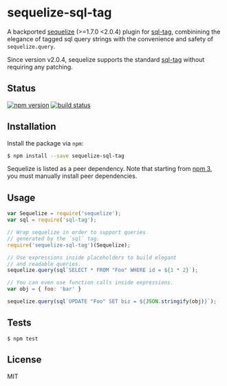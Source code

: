 # sequelize-sql-tag

A backported [sequelize](https://github.com/sequelize/sequelize) (>=1.7.0 <2.0.4) plugin for [sql-tag](https://www.npmjs.com/package/sql-tag), combinining the elegance of tagged sql query strings with the convenience and safety of `sequelize.query`.

Since version v2.0.4, sequelize supports the standard [sql-tag](https://www.npmjs.com/package/sql-tag) without requiring any patching.

## Status

[![npm version][npm-image]][npm-url]
[![build status][travis-image]][travis-url]

## Installation

Install the package via `npm`:

```bash
$ npm install --save sequelize-sql-tag
```

Sequelize is listed as a peer dependency. Note that starting from [npm 3](https://github.com/npm/npm/blob/master/CHANGELOG.md#peerdependencies), you must manually install peer dependencies.

## Usage

```js
var Sequelize = require('sequelize');
var sql = require('sql-tag');

// Wrap sequelize in order to support queries
// generated by the `sql` tag.
require('sequelize-sql-tag')(Sequelize);

// Use expressions inside placeholders to build elegant
// and readable queries.
sequelize.query(sql`SELECT * FROM "Foo" WHERE id = ${1 * 2}`);

// You can even use function calls inside expressions.
var obj = { foo: 'bar' }

sequelize.query(sql`UPDATE "Foo" SET biz = ${JSON.stringify(obj)}`);
```

## Tests

```
$ npm test
```

## License

MIT

[npm-image]: https://img.shields.io/npm/v/sequelize-sql-tag.svg
[npm-url]: https://www.npmjs.com/package/sequelize-sql-tag
[travis-image]: https://travis-ci.org/seegno/sequelize-sql-tag.svg
[travis-url]: https://travis-ci.org/seegno/sequelize-sql-tag
